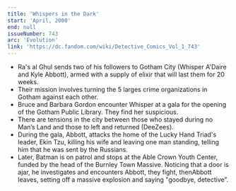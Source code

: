 ```yaml
---
title: 'Whispers in the Dark'
start: 'April, 2000'
end: null
issueNumber: 743
arc: 'Evolution'
link: 'https://dc.fandom.com/wiki/Detective_Comics_Vol_1_743'
---
```


- Ra's al Ghul sends two of his followers to Gotham City (Whisper A'Daire and Kyle Abbott), armed with a supply of elixir that will last them for 20 weeks.
- Their mission involves turning the 5 larges crime organizations in Gotham against each other.
- Bruce and Barbara Gordon encounter Whisper at a gala for the opening of the Gotham Public Library. They find her suspicious.
- There are tensions in the city between those who stayed during no Man’s Land and those to left and returned (DeeZees).
- During the gala, Abbott, attacks the home of the Lucky Hand Triad's leader, Ekin Tzu, killing his wife and leaving one man standing, telling him that he was sent by the Russians.
- Later, Batman is on patrol and stops at the Able Crown Youth Center, funded by the head of the Burnley Town Massive. Noticing that a door is ajar, he investigates and encounters Abbott, they fight, thenAbbott leaves, setting off a massive explosion and saying "goodbye, detective”.
